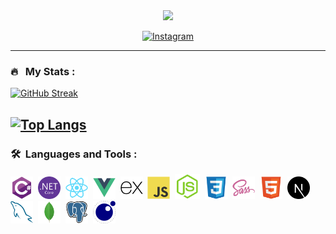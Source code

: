 <div id="header" align="center">
  <img src="https://media.giphy.com/media/3osxY9kuM2NGUfvThe/giphy.gif" width="400"/>
</div>

<p align="center">
<a href="https://www.instagram.com/kochurkovasiliy/"><img src="https://img.shields.io/badge/Instagram-E4405F?style=for-the-badge&logo=instagram&logoColor=white" alt="Instagram"></a>
</p>

---

### 🔥 &nbsp; My Stats :
[![GitHub Streak](https://github-readme-streak-stats.herokuapp.com?user=VasiliyKochurko&theme=material-palenight&hide_border=true&background=DD272700)](https://git.io/streak-stats)

[![Top Langs](https://github-readme-stats.vercel.app/api/top-langs/?username=VasiliyKochurko&layout=compact&theme=material-palenight&hide_border=true&bg_color=DD272700)](https://github.com/anuraghazra/github-readme-stats)
---
### 🛠 &nbsp;Languages and Tools :

<div>
  <img src="https://github.com/devicons/devicon/blob/master/icons/csharp/csharp-original.svg" title="C#" alt="C#" width="36" height="36"/>&nbsp;
  <img src="https://github.com/devicons/devicon/blob/master/icons/dotnetcore/dotnetcore-original.svg" title=".NET Core" alt=".NET Core" width="36" height="36"/>&nbsp;
  <img src="https://github.com/devicons/devicon/blob/master/icons/react/react-original.svg" title="React" alt="React" width="36" height="36"/>&nbsp;
  <img src="https://github.com/devicons/devicon/blob/master/icons/vuejs/vuejs-original.svg" title="Vue" alt="Vue" width="36" height="36"/>&nbsp;
  <img src="https://github.com/devicons/devicon/blob/master/icons/express/express-original.svg" title="Express" alt="Express" width="36" height="36"/>&nbsp;
  <img src="https://github.com/devicons/devicon/blob/master/icons/javascript/javascript-original.svg" title="JS" alt="JS" width="36" height="36"/>&nbsp;
  <img src="https://github.com/devicons/devicon/blob/master/icons/nodejs/nodejs-original.svg" title="NodeJS" alt="NodeJS" width="40" height="40"/>&nbsp;
  <img src="https://github.com/devicons/devicon/blob/master/icons/css3/css3-original.svg"  title="CSS3" alt="CSS" width="36" height="36"/>&nbsp;
  <img src="https://github.com/devicons/devicon/blob/master/icons/sass/sass-original.svg"  title="SCSS" alt="SCSS" width="36" height="36"/>&nbsp;
  <img src="https://github.com/devicons/devicon/blob/master/icons/html5/html5-original.svg" title="HTML5" alt="HTML5" width="36" height="36"/>&nbsp;
  <img src="https://github.com/devicons/devicon/blob/master/icons/nextjs/nextjs-original.svg" title="NextJS" alt="NextJS" width="36" height="36"/>&nbsp;
  <img src="https://github.com/devicons/devicon/blob/master/icons/mysql/mysql-original.svg" title="MySQL"  alt="MySQL" width="36" height="36"/>&nbsp;
  <img src="https://github.com/devicons/devicon/blob/master/icons/mongodb/mongodb-original.svg" title="mongodb"  alt="mongodb" width="36" height="36"/>&nbsp;
  <img src="https://github.com/devicons/devicon/blob/master/icons/postgresql/postgresql-original.svg" title="PostgreSQL"  alt="PostgreSQL" width="36" height="36"/>&nbsp; 
  <img src="https://github.com/devicons/devicon/blob/master/icons/lua/lua-original.svg" title="Lua"  alt="Lua" width="36" height="36"/>&nbsp;
</div>
